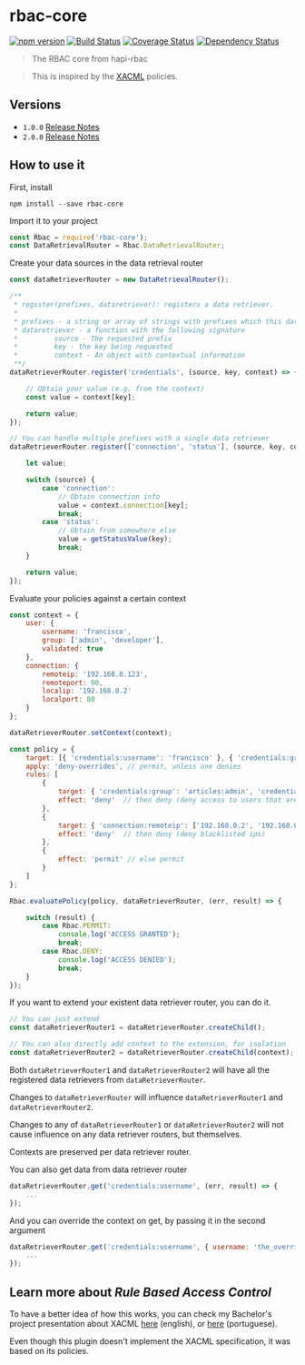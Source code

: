 # rbac-core

[![npm version][npm-badge]][npm-url]
[![Build Status][travis-badge]][travis-url]
[![Coverage Status][coveralls-badge]][coveralls-url]
[![Dependency Status][david-badge]][david-url]

> The RBAC core from hapi-rbac

> This is inspired by the [XACML](https://en.wikipedia.org/wiki/XACML) policies.

## Versions

* `1.0.0` [Release Notes](https://github.com/franciscogouveia/rbac-core/issues/12)
* `2.0.0` [Release Notes](https://github.com/franciscogouveia/rbac-core/issues/15)

## How to use it

First, install

```
npm install --save rbac-core
```

Import it to your project

```js
const Rbac = require('rbac-core');
const DataRetrievalRouter = Rbac.DataRetrievalRouter;
```

Create your data sources in the data retrieval router

```js
const dataRetrieverRouter = new DataRetrievalRouter();

/**
 * register(prefixes, dataretriever): registers a data retriever.
 *
 * prefixes - a string or array of strings with prefixes which this data retriever will be associated
 * dataretriever - a function with the following signature
 *         source - The requested prefix
 *         key - the key being requested
 *         context - An object with contextual information
 **/
dataRetrieverRouter.register('credentials', (source, key, context) => {

    // Obtain your value (e.g. from the context)
    const value = context[key];

    return value;
});

// You can handle multiple prefixes with a single data retriever
dataRetrieverRouter.register(['connection', 'status'], (source, key, context) => {

    let value;

    switch (source) {
        case 'connection':
            // Obtain connection info
            value = context.connection[key];
            break;
        case 'status':
            // Obtain from somewhere else
            value = getStatusValue(key);
            break;
    }

    return value;
});
```

Evaluate your policies against a certain context

```js
const context = {
    user: {
        username: 'francisco',
        group: ['admin', 'developer'],
        validated: true
    },
    connection: {
        remoteip: '192.168.0.123',
        remoteport: 90,
        localip: '192.168.0.2'
        localport: 80
    }
};

dataRetrieverRouter.setContext(context);

const policy = {
    target: [{ 'credentials:username': 'francisco' }, { 'credentials:group': /^articles\:.*$/ }], // if username is 'francisco' OR group matches 'articles:*' (using native javascript RegExp)
    apply: 'deny-overrides', // permit, unless one denies
    rules: [
        {
            target: { 'credentials:group': 'articles:admin', 'credentials:validated': false }, // if group is 'articles:admin' AND is not validated
            effect: 'deny'  // then deny (deny access to users that are not validated)
        },
        {
            target: { 'connection:remoteip': ['192.168.0.2', '192.168.0.3'] }, // if remoteip is one of '192.168.0.2' or '192.168.0.3'
            effect: 'deny'  // then deny (deny blacklisted ips)
        },
        {
            effect: 'permit' // else permit
        }
    ]
};

Rbac.evaluatePolicy(policy, dataRetrieverRouter, (err, result) => {

    switch (result) {
        case Rbac.PERMIT:
            console.log('ACCESS GRANTED');
            break;
        case Rbac.DENY:
            console.log('ACCESS DENIED');
            break;
    }
});

```

If you want to extend your existent data retriever router, you can do it.

```js
// You can just extend
const dataRetrieverRouter1 = dataRetrieverRouter.createChild();

// You can also directly add context to the extension, for isolation
const dataRetrieverRouter2 = dataRetrieverRouter.createChild(context);
```

Both `dataRetrieverRouter1` and `dataRetrieverRouter2` will have all the registered data retrievers from `dataRetrieverRouter`.

Changes to `dataRetrieverRouter` will influence `dataRetrieverRouter1` and `dataRetrieverRouter2`.

Changes to any of `dataRetrieverRouter1` or `dataRetrieverRouter2` will not cause influence on any data retriever routers, but themselves.

Contexts are preserved per data retriever router.

You can also get data from data retriever router

```js
dataRetrieverRouter.get('credentials:username', (err, result) => {
    ...
});
```

And you can override the context on get, by passing it in the second argument

```js
dataRetrieverRouter.get('credentials:username', { username: 'the_overrider', group: ['anonymous'] }, (err, result) => {
    ...
});
```

## Learn more about _Rule Based Access Control_

To have a better idea of how this works, you can check my Bachelor's project presentation about XACML
[here](http://helios.av.it.pt/attachments/download/559/_en_XACML.PAPOX.Presentation.pdf) (english),
or [here](http://helios.av.it.pt/attachments/download/557/_pt_XACML.PAPOX.Presentation.pdf) (portuguese).

Even though this plugin doesn't implement the XACML specification, it was based on its policies.

[npm-badge]: https://img.shields.io/npm/v/rbac-core.svg
[npm-url]: https://npmjs.com/package/rbac-core
[travis-badge]: https://travis-ci.org/franciscogouveia/rbac-core.svg?branch=master
[travis-url]: https://travis-ci.org/franciscogouveia/rbac-core
[coveralls-badge]:https://coveralls.io/repos/github/franciscogouveia/rbac-core/badge.svg?branch=master
[coveralls-url]: https://coveralls.io/github/franciscogouveia/rbac-core?branch=master
[david-badge]: https://david-dm.org/franciscogouveia/rbac-core.svg
[david-url]: https://david-dm.org/franciscogouveia/rbac-core
